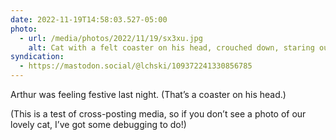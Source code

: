 ```yaml
---
date: 2022-11-19T14:58:03.527-05:00
photo:
  - url: /media/photos/2022/11/19/sx3xu.jpg
    alt: Cat with a felt coaster on his head, crouched down, staring out of the frame.
syndication:
  - https://mastodon.social/@lchski/109372241330856785
---
```

Arthur was feeling festive last night. (That’s a coaster on his head.)

(This is a test of cross-posting media, so if you don’t see a photo of our lovely cat, I’ve got some debugging to do!)
